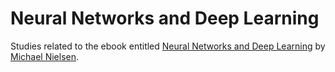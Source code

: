 # Neural Networks and Deep Learning

Studies related to the ebook entitled [Neural Networks and Deep Learning](http://neuralnetworksanddeeplearning.com/) by [Michael Nielsen](http://michaelnielsen.org/).
